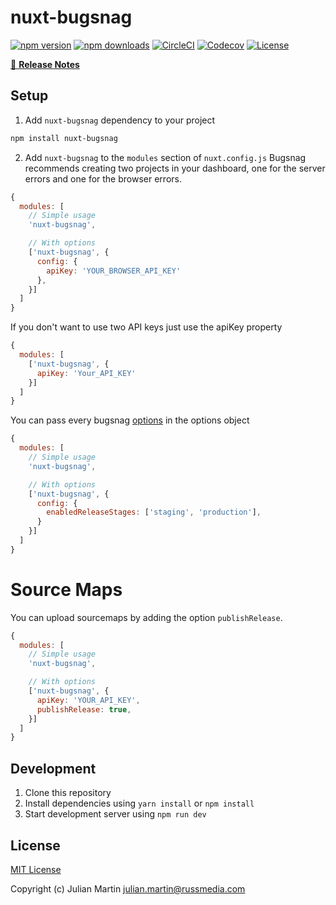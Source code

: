 # nuxt-bugsnag

[![npm version][npm-version-src]][npm-version-href]
[![npm downloads][npm-downloads-src]][npm-downloads-href]
[![CircleCI][circle-ci-src]][circle-ci-href]
[![Codecov][codecov-src]][codecov-href]
[![License][license-src]][license-href]

>

[📖 **Release Notes**](./CHANGELOG.md)

## Setup

1. Add `nuxt-bugsnag` dependency to your project

```bash
npm install nuxt-bugsnag
```

2. Add `nuxt-bugsnag` to the `modules` section of `nuxt.config.js`
Bugsnag recommends creating two projects in your dashboard, one for the server errors and one for the browser errors.

```js
{
  modules: [
    // Simple usage
    'nuxt-bugsnag',

    // With options
    ['nuxt-bugsnag', {
      config: {
        apiKey: 'YOUR_BROWSER_API_KEY'
      },
    }]
  ]
}
```

If you don't want to use two API keys just use the apiKey property

```js
{
  modules: [
    ['nuxt-bugsnag', {
      apiKey: 'Your_API_KEY'
    }]
  ]
}
```

You can pass every bugsnag [options](https://docs.bugsnag.com/platforms/javascript/configuration-options/) in the options object


```js
{
  modules: [
    // Simple usage
    'nuxt-bugsnag',

    // With options
    ['nuxt-bugsnag', {
      config: {
        enabledReleaseStages: ['staging', 'production'],
      }
    }]
  ]
}
```


# Source Maps

You can upload sourcemaps by adding the option `publishRelease`.

```js
{
  modules: [
    // Simple usage
    'nuxt-bugsnag',

    // With options
    ['nuxt-bugsnag', {
      apiKey: 'YOUR_API_KEY',
      publishRelease: true,
    }]
  ]
}
```

## Development

1. Clone this repository
2. Install dependencies using `yarn install` or `npm install`
3. Start development server using `npm run dev`

## License

[MIT License](./LICENSE)

Copyright (c) Julian Martin <julian.martin@russmedia.com>

<!-- Badges -->
[npm-version-src]: https://img.shields.io/npm/v/nuxt-bugsnag/latest.svg?style=flat-square
[npm-version-href]: https://npmjs.com/package/nuxt-bugsnag

[npm-downloads-src]: https://img.shields.io/npm/dt/nuxt-bugsnag.svg?style=flat-square
[npm-downloads-href]: https://npmjs.com/package/nuxt-bugsnag

[circle-ci-src]: https://circleci.com/gh/JulianMar/nuxt-bugsnag/tree/master.svg?style=shield
[circle-ci-href]: https://circleci.com/gh/julianmar/nuxt-bugsnag

[codecov-src]: https://img.shields.io/codecov/c/github/julianmar/nuxt-bugsnag.svg?style=flat-square
[codecov-href]: https://codecov.io/gh/julianmar/nuxt-bugsnag

[license-src]: https://img.shields.io/npm/l/nuxt-bugsnag.svg?style=flat-square
[license-href]: https://npmjs.com/package/nuxt-bugsnag
